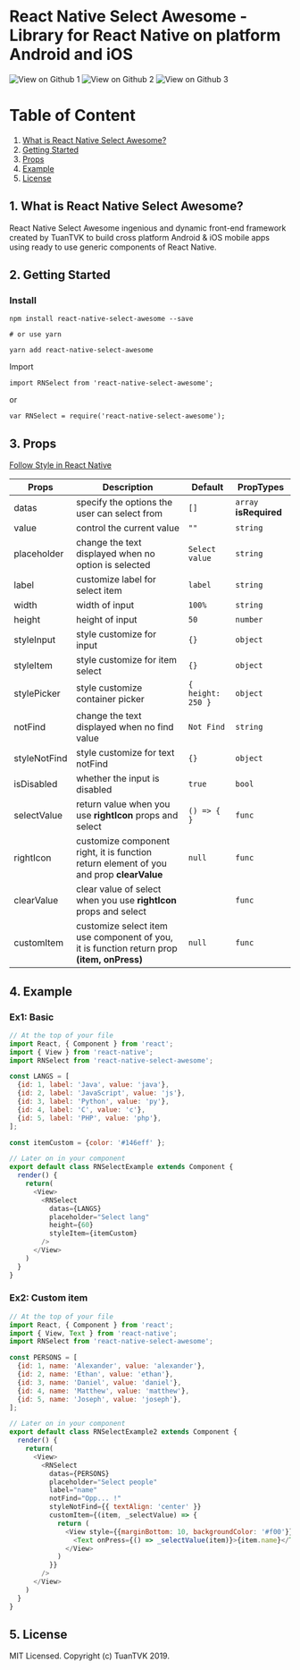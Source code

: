 # React Native Select Awesome - Library for React Native on platform Android and iOS

![View on Github 1](https://github.com/tuantvk/react-native-select-awesome/blob/master/assets/example_1.png)
![View on Github 2](https://github.com/tuantvk/react-native-select-awesome/blob/master/assets/example_2.png)
![View on Github 3](https://github.com/tuantvk/react-native-select-awesome/blob/master/assets/example_3.gif)

# Table of Content

1. [What is React Native Select Awesome?](#1-what-is-react-native-select-awesome)
2. [Getting Started](#2-getting-started)
3. [Props](#3-props)
4. [Example](#4-example)
5. [License](#5-license)

## 1. What is React Native Select Awesome?

React Native Select Awesome ingenious and dynamic front-end framework created by TuanTVK to build cross platform Android & iOS mobile apps using ready to use generic components of React Native.

## 2. Getting Started

### Install

```shell
npm install react-native-select-awesome --save

# or use yarn

yarn add react-native-select-awesome
```

Import
```ES6
import RNSelect from 'react-native-select-awesome';
```
or 
```ES5
var RNSelect = require('react-native-select-awesome');
```

## 3. Props

[Follow Style in React Native](https://facebook.github.io/react-native/docs/style)

| Props  | Description | Default | PropTypes |
| ------------- | ------------- | ------------- | ------------- |
| datas | specify the options the user can select from | `[]` | `array` **isRequired** |
| value  | control the current value  | `""`  | `string` |
| placeholder | change the text displayed when no option is selected | `Select value` | `string` |
| label | customize label for select item | `label` | `string` |
| width | width of input | `100%` | `string` |
| height | height of input | `50` | `number` |
| styleInput | style customize for input | `{}` | `object` |
| styleItem | style customize for item select | `{}` | `object` |
| stylePicker | style customize container picker | `{ height: 250 }` | `object` |
| notFind | change the text displayed when no find value  | `Not Find` | `string` |
| styleNotFind | style customize for text notFind | `{}` | `object` |
| isDisabled | whether the input is disabled | `true` | `bool` |
| selectValue | return value when you use **rightIcon** props and select | `() => { }` | `func` |
| rightIcon | customize component right, it is function return element of you and prop **clearValue** | `null` | `func` |
| clearValue | clear value of select when you use **rightIcon** props and select | | `func` |
| customItem | customize select item use component of you, it is function return prop **(item, onPress)** | `null` | `func` |

## 4. Example

### Ex1: Basic

```js
// At the top of your file
import React, { Component } from 'react';
import { View } from 'react-native';
import RNSelect from 'react-native-select-awesome';

const LANGS = [
  {id: 1, label: 'Java', value: 'java'},
  {id: 2, label: 'JavaScript', value: 'js'},
  {id: 3, label: 'Python', value: 'py'},
  {id: 4, label: 'C', value: 'c'},
  {id: 5, label: 'PHP', value: 'php'},
];

const itemCustom = {color: '#146eff' };

// Later on in your component
export default class RNSelectExample extends Component {
  render() {
    return(
      <View>
        <RNSelect 
          datas={LANGS}
          placeholder="Select lang"
          height={60}
          styleItem={itemCustom}
        />
      </View>
    )
  }
}
```

### Ex2: Custom item

```js
// At the top of your file
import React, { Component } from 'react';
import { View, Text } from 'react-native';
import RNSelect from 'react-native-select-awesome';

const PERSONS = [
  {id: 1, name: 'Alexander', value: 'alexander'},
  {id: 2, name: 'Ethan', value: 'ethan'},
  {id: 3, name: 'Daniel', value: 'daniel'},
  {id: 4, name: 'Matthew', value: 'matthew'},
  {id: 5, name: 'Joseph', value: 'joseph'},
];

// Later on in your component
export default class RNSelectExample2 extends Component {
  render() {
    return(
      <View>
        <RNSelect 
          datas={PERSONS}
          placeholder="Select people"
          label="name"
          notFind="Opp... !"
          styleNotFind={{ textAlign: 'center' }}
          customItem={(item, _selectValue) => {
            return (
              <View style={{marginBottom: 10, backgroundColor: '#f00'}}>
                <Text onPress={() => _selectValue(item)}>{item.name}</Text>
              </View>
            )
          }}
        />
      </View>
    )
  }
}
```

## 5. License

MIT Licensed. Copyright (c) TuanTVK 2019.